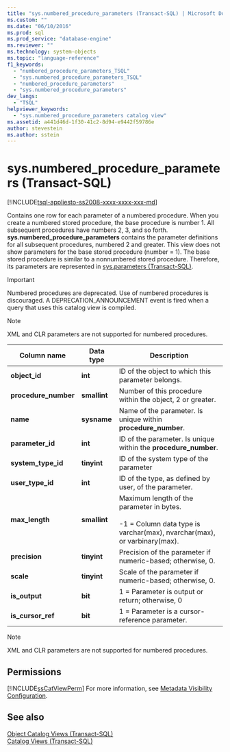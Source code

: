 ```yaml
---
title: "sys.numbered_procedure_parameters (Transact-SQL) | Microsoft Docs"
ms.custom: ""
ms.date: "06/10/2016"
ms.prod: sql
ms.prod_service: "database-engine"
ms.reviewer: ""
ms.technology: system-objects
ms.topic: "language-reference"
f1_keywords: 
  - "numbered_procedure_parameters_TSQL"
  - "sys.numbered_procedure_parameters_TSQL"
  - "numbered_procedure_parameters"
  - "sys.numbered_procedure_parameters"
dev_langs: 
  - "TSQL"
helpviewer_keywords: 
  - "sys.numbered_procedure_parameters catalog view"
ms.assetid: a441d46d-1f30-41c2-8d94-e9442f59786e
author: stevestein
ms.author: sstein
---
```

# sys.numbered_procedure_parameters (Transact-SQL)
[!INCLUDE[tsql-appliesto-ss2008-xxxx-xxxx-xxx-md](../../includes/tsql-appliesto-ss2008-xxxx-xxxx-xxx-md.md)]

  Contains one row for each parameter of a numbered procedure. When you create a numbered stored procedure, the base procedure is number 1. All subsequent procedures have numbers 2, 3, and so forth. **sys.numbered_procedure_parameters** contains the parameter definitions for all subsequent procedures, numbered 2 and greater. This view does not show parameters for the base stored procedure (number = 1). The base stored procedure is similar to a nonnumbered stored procedure. Therefore, its parameters are represented in [sys.parameters (Transact-SQL)](../../relational-databases/system-catalog-views/sys-parameters-transact-sql.md).  
  
> [!IMPORTANT]  
>  Numbered procedures are deprecated. Use of numbered procedures is discouraged. A DEPRECATION_ANNOUNCEMENT event is fired when a query that uses this catalog view is compiled.  
  
> [!NOTE]  
>  XML and CLR parameters are not supported for numbered procedures.  
  
|Column name|Data type|Description|  
|-----------------|---------------|-----------------|  
|**object_id**|**int**|ID of the object to which this parameter belongs.|  
|**procedure_number**|**smallint**|Number of this procedure within the object, 2 or greater.|  
|**name**|**sysname**|Name of the parameter. Is unique within **procedure_number**.|  
|**parameter_id**|**int**|ID of the parameter. Is unique within the **procedure_number**.|  
|**system_type_id**|**tinyint**|ID of the system type of the parameter|  
|**user_type_id**|**int**|ID of the type, as defined by user, of the parameter.|  
|**max_length**|**smallint**|Maximum length of the parameter in bytes.<br /><br /> -1 = Column data type is varchar(max), nvarchar(max), or varbinary(max).|  
|**precision**|**tinyint**|Precision of the parameter if numeric-based; otherwise, 0.|  
|**scale**|**tinyint**|Scale of the parameter if numeric-based; otherwise, 0.|  
|**is_output**|**bit**|1 = Parameter is output or return; otherwise, 0|  
|**is_cursor_ref**|**bit**|1 = Parameter is a cursor-reference parameter.|  
  
> [!NOTE]  
>  XML and CLR parameters are not supported for numbered procedures.  
  
## Permissions  
 [!INCLUDE[ssCatViewPerm](../../includes/sscatviewperm-md.md)] For more information, see [Metadata Visibility Configuration](../../relational-databases/security/metadata-visibility-configuration.md).  
  
## See also  
 [Object Catalog Views &#40;Transact-SQL&#41;](../../relational-databases/system-catalog-views/object-catalog-views-transact-sql.md)   
 [Catalog Views &#40;Transact-SQL&#41;](../../relational-databases/system-catalog-views/catalog-views-transact-sql.md)  
  
  
